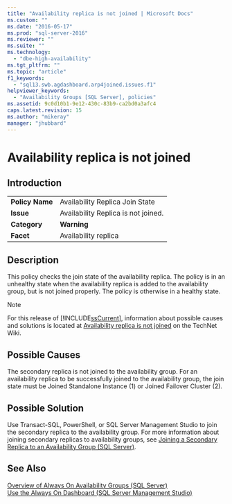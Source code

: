 ```yaml
---
title: "Availability replica is not joined | Microsoft Docs"
ms.custom: ""
ms.date: "2016-05-17"
ms.prod: "sql-server-2016"
ms.reviewer: ""
ms.suite: ""
ms.technology: 
  - "dbe-high-availability"
ms.tgt_pltfrm: ""
ms.topic: "article"
f1_keywords: 
  - "sql13.swb.agdashboard.arp4joined.issues.f1"
helpviewer_keywords: 
  - "Availability Groups [SQL Server], policies"
ms.assetid: 9c0d10b1-9e12-430c-83b9-ca2bd0a3afc4
caps.latest.revision: 15
ms.author: "mikeray"
manager: "jhubbard"
---
```

# Availability replica is not joined
    
## Introduction  
  
|||  
|-|-|  
|**Policy Name**|Availability Replica Join State|  
|**Issue**|Availability Replica is not joined.|  
|**Category**|**Warning**|  
|**Facet**|Availability replica|  
  
## Description  
 This policy checks the join state of the availability replica. The policy is in an unhealthy state when the availability replica is added to the availability group, but is not joined properly. The policy is otherwise in a healthy state.  
  
> [!NOTE]  
>  For this release of [!INCLUDE[ssCurrent](../../../advanced-analytics/r-services/includes/sscurrent-md.md)], information about possible causes and solutions is located at [Availability replica is not joined](http://go.microsoft.com/fwlink/p/?LinkId=220859) on the TechNet Wiki.  
  
## Possible Causes  
 The secondary replica is not joined to the availability group. For an availability replica to be successfully joined to the availability group, the join state must be Joined Standalone Instance (1) or Joined Failover Cluster (2).  
  
## Possible Solution  
 Use Transact-SQL, PowerShell, or SQL Server Management Studio to join the secondary replica to the availability group. For more information about joining secondary replicas to availability groups, see [Joining a Secondary Replica to an Availability Group (SQL Server)](http://msdn.microsoft.com/library/ff878473\(SQL.110\).aspx).  
  
## See Also  
 [Overview of Always On Availability Groups &#40;SQL Server&#41;](../../../database-engine/availability-groups/windows/overview-of-always-on-availability-groups-sql-server.md)   
 [Use the Always On Dashboard &#40;SQL Server Management Studio&#41;](../../../database-engine/availability-groups/windows/use-the-always-on-dashboard-sql-server-management-studio.md)  
  
  